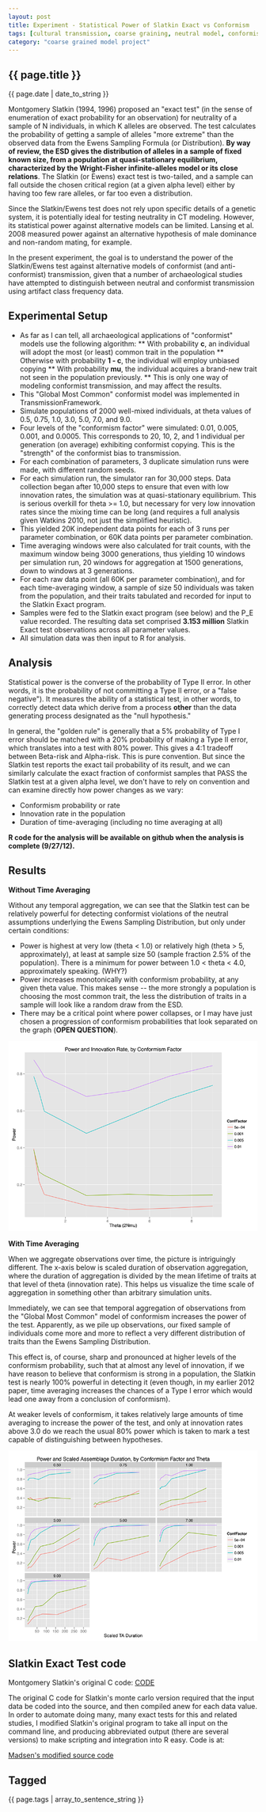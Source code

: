 ```yaml
---
layout: post
title: Experiment - Statistical Power of Slatkin Exact vs Conformism 
tags: [cultural transmission, coarse graining, neutral model, conformist bias]
category: "coarse grained model project"
---
```


{{ page.title }}
----------------

<div class="publish_date">
{{ page.date | date_to_string }}
</div>


Montgomery Slatkin (1994, 1996) proposed an "exact test" (in the sense of enumeration of exact probability for an observation) for neutrality of a sample of N individuals, in which K alleles are observed. The test calculates the probability of getting a sample of alleles "more extreme" than the observed data from the Ewens Sampling Formula (or Distribution). __By way of review, the ESD gives the distribution of alleles in a sample of fixed known size, from a population at quasi-stationary equilibrium, characterized by the Wright-Fisher infinite-alleles model or its close relations__. The Slatkin (or Ewens) exact test is two-tailed, and a sample can fall outside the chosen critical region (at a given alpha level) either by having too few rare alleles, or far too even a distribution.

Since the Slatkin/Ewens test does not rely upon specific details of a genetic system, it is potentially ideal for testing neutrality in CT modeling. However, its statistical power against alternative models can be limited. Lansing et al. 2008 measured power against an alternative hypothesis of male dominance and non-random mating, for example.

In the present experiment, the goal is to understand the power of the Slatkin/Ewens test against alternative models of conformist (and anti-conformist) transmission, given that a number of archaeological studies have attempted to distinguish between neutral and conformist transmission using artifact class frequency data.

Experimental Setup 
------------------

* As far as I can tell, all archaeological applications of "conformist" models use the following algorithm:
** With probability **c**, an individual will adopt the most (or least) common trait in the population
** Otherwise with probability **1 - c**, the individual will employ unbiased copying
** With probability **mu**, the individual acquires a brand-new trait not seen in the population previously.
** This is only one way of modeling conformist transmission, and may affect the results.
* This "Global Most Common" conformist model was implemented in TransmissionFramework.
* Simulate populations of 2000 well-mixed individuals, at theta values of 0.5, 0.75, 1.0, 3.0, 5.0, 7.0, and 9.0.
* Four levels of the "conformism factor" were simulated: 0.01, 0.005, 0.001, and 0.0005. This corresponds to 20, 10, 2, and 1 individual per generation (on average) exhibiting conformist copying. This is the "strength" of the conformist bias to transmission.
* For each combination of parameters, 3 duplicate simulation runs were made, with different random seeds.
* For each simulation run, the simulator ran for 30,000 steps. Data collection began after 10,000 steps to ensure that even with low innovation rates, the simulation was at quasi-stationary equilibrium. This is serious overkill for theta >= 1.0, but necessary for very low innovation rates since the mixing time can be long (and requires a full analysis given Watkins 2010, not just the simplified heuristic).
* This yielded 20K independent data points for each of 3 runs per parameter combination, or 60K data points per parameter combination.
* Time averaging windows were also calculated for trait counts, with the maximum window being 3000 generations, thus yielding 10 windows per simulation run, 20 windows for aggregation at 1500 generations, down to windows at 3 generations.
* For each raw data point (all 60K per parameter combination), and for each time-averaging window, a sample of size 50 individuals was taken from the population, and their traits tabulated and recorded for input to the Slatkin Exact program.
* Samples were fed to the Slatkin exact program (see below) and the P_E value recorded. The resulting data set comprised **3.153 million** Slatkin Exact test observations across all parameter values.
* All simulation data was then input to R for analysis.

Analysis
-------- 

Statistical power is the converse of the probability of Type II error. In other words, it is the probability of not committing a Type II error, or a "false negative"). It measures the ability of a statistical test, in other words, to correctly detect data which derive from a process **other** than the data generating process designated as the "null hypothesis."

In general, the "golden rule" is generally that a 5% probability of Type I error should be matched with a 20% probability of making a Type II error, which translates into a test with 80% power. This gives a 4:1 tradeoff between Beta-risk and Alpha-risk. This is pure convention. But since the Slatkin test reports the exact tail probability of its result, and we can similarly calculate the exact fraction of conformist samples that PASS the Slatkin test at a given alpha level, we don't have to rely on convention and can examine directly how power changes as we vary:

* Conformism probability or rate
* Innovation rate in the population
* Duration of time-averaging (including no time averaging at all)

**R code for the analysis will be available on github when the analysis is complete (9/27/12).**


Results
------- 

**Without Time Averaging**

Without any temporal aggregation, we can see that the Slatkin test can be relatively powerful for detecting conformist violations of the neutral assumptions underlying the Ewens Sampling Distribution, but only under certain conditions:

* Power is highest at very low (theta < 1.0) or relatively high (theta > 5, approximately), at least at sample size 50 (sample fraction 2.5% of the population). There is a minimum for power between 1.0 < theta < 4.0, approximately speaking. (WHY?)
* Power increases monotonically with conformism probability, at any given theta value. This makes sense -- the more strongly a population is choosing the most common trait, the less the distribution of traits in a sample will look like a random draw from the ESD.
* There may be a critical point where power collapses, or I may have just chosen a progression of conformism probabilities that look separated on the graph (**OPEN QUESTION**). 


![power-agagent-conformism-unaveraged-10kmixing](/images/power-against-conformism-unaveraged-10kmixing.png)



**With Time Averaging** 

When we aggregate observations over time, the picture is intriguingly different. The x-axis below is scaled duration of observation aggregation, where the duration of aggregation is divided by the mean lifetime of traits at that level of theta (innovation rate). This helps us visualize the time scale of aggregation in something other than arbitrary simulation units.

Immediately, we can see that temporal aggregation of observations from the "Global Most Common" model of conformism increases the power of the test. Apparently, as we pile up observations, our fixed sample of individuals come more and more to reflect a very different distribution of traits than the Ewens Sampling Distribution.

This effect is, of course, sharp and pronounced at higher levels of the conformism probability, such that at almost any level of innovation, if we have reason to believe that conformism is strong in a population, the Slatkin test is nearly 100% powerful in detecting it (even though, in my earlier 2012 paper, time averaging increases the chances of a Type I error which would lead one away from a conclusion of conformism).

At weaker levels of conformism, it takes relatively large amounts of time averaging to increase the power of the test, and only at innovation rates above 3.0 do we reach the usual 80% power which is taken to mark a test capable of distinguishing between hypotheses.

![power-against-conformism-byscaledwindow](/images/power-against-conformism-byscaledwindow-bytheta-10kmixing.png)



Slatkin Exact Test code
-----------------------

Montgomery Slatkin's original C code: [CODE](http://ib.berkeley.edu/labs/slatkin/monty/Ewens_exact.program)

The original C code for Slatkin's monte carlo version required that the input data be coded into the source, and then compiled anew for each data value. In order to automate doing many, many exact tests for this and related studies, I modified Slatkin's original program to take all input on the command line, and producing abbreviated output (there are several versions) to make scripting and integration into R easy. Code is at:

[Madsen's modified source code](https://github.com/mmadsen/SAA2012/tree/master/slatkin-source-modified)



Tagged
------
<div class="taglist">
{{ page.tags | array_to_sentence_string }}
</div>
